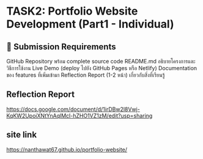 # TASK2: Portfolio Website Development (Part1 - Individual)
## 📝 Submission Requirements
GitHub Repository พร้อม complete source code
README.md อธิบายโครงการและวิธีการใช้งาน
Live Demo (deploy ไปยัง GitHub Pages หรือ Netlify)
Documentation ของ features ที่เพิ่มเข้ามา
Reflection Report (1-2 หน้า) เกี่ยวกับสิ่งที่เรียนรู้


## Reflection Report
https://docs.google.com/document/d/1irDBw2l8Vwj-KqKW2UpoiXNtYnAqlMcl-hZHO1VZ1zM/edit?usp=sharing

## site link
https://nanthawat67.github.io/portfolio-website/